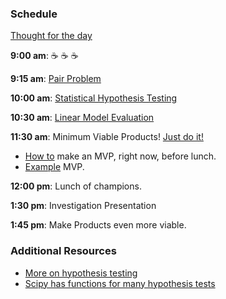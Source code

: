 ### Schedule

[Thought for the day](https://twitter.com/ValaAfshar/status/798349215248347140)

**9:00 am**: :coffee: :coffee: :coffee:

**9:15 am**: [Pair Problem](pair.md)

**10:00 am**: [Statistical Hypothesis Testing](Statistical_Hypothesis_Testing.ipynb)

**10:30 am**: [Linear Model Evaluation](Linear_Model_Evaluation.pdf)

**11:30 am**: Minimum Viable Products! [Just do it!](https://www.youtube.com/watch?v=UhRXn2NRiWI)

 * [How to](mvp_instructions.md) make an MVP, right now, before lunch.
 * [Example](mvp_example.md) MVP.

**12:00 pm**: Lunch of champions.

**1:30 pm**: Investigation Presentation

**1:45 pm**: Make Products even more viable.


### Additional Resources

 * [More on hypothesis testing](https://dataiap.github.io/dataiap/day3/hypothesis_testing.html)
 * [Scipy has functions for many hypothesis tests](http://docs.scipy.org/doc/scipy/reference/stats.html#statistical-functions)
